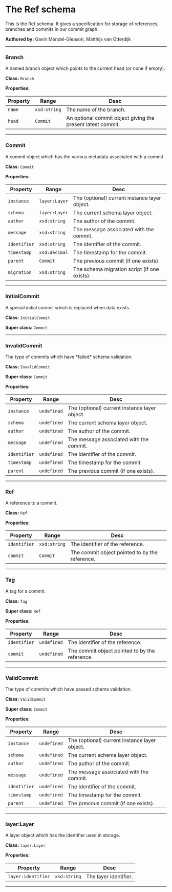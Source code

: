# The Ref schema

This is the Ref schema. It gives a specification for storage of references, branches and commits in our commit graph.

**Authored by:** Gavin Mendel-Gleason, Matthijs van Otterdijk

---

### Branch

<p class="tdb-f">A named branch object which points to the current head (or none if empty).</p>

**Class:** `Branch`

**Properties:**

| Property | Range  | Desc |
| -------- | ------ | ---- |
| `name` | `xsd:string` | The name of the branch. |
| `head` | `Commit` | An optional commit object giving the present latest commit. |

---

### Commit

<p class="tdb-f">A commit object which has the various metadata associated with a commit</p>

**Class:** `Commit`

**Properties:**

| Property | Range  | Desc |
| -------- | ------ | ---- |
| `instance` | `layer:Layer` | The (optional) current instance layer object. |
| `schema` | `layer:Layer` | The current schema layer object. |
| `author` | `xsd:string` | The author of the commit. |
| `message` | `xsd:string` | The message associated with the commit. |
| `identifier` | `xsd:string` | The identifier of the commit. |
| `timestamp` | `xsd:decimal` | The timestamp for the commit. |
| `parent` | `Commit` | The previous commit (if one exists). |
| `migration` | `xsd:string` | The schema migration script (if one exists). |

---

### InitialCommit

<p class="tdb-f">A special initial commit which is replaced when data exists.</p>

**Class:** `InitialCommit`

**Super class:** `Commit`

---

### InvalidCommit

<p class="tdb-f">The type of commits which have *failed* schema validation.</p>

**Class:** `InvalidCommit`

**Super class:** `Commit`

**Properties:**

| Property | Range  | Desc |
| -------- | ------ | ---- |
| `instance` | `undefined` | The (optional) current instance layer object. |
| `schema` | `undefined` | The current schema layer object. |
| `author` | `undefined` | The author of the commit. |
| `message` | `undefined` | The message associated with the commit. |
| `identifier` | `undefined` | The identifier of the commit. |
| `timestamp` | `undefined` | The timestamp for the commit. |
| `parent` | `undefined` | The previous commit (if one exists). |

---

### Ref

<p class="tdb-f">A reference to a commit.</p>

**Class:** `Ref`

**Properties:**

| Property | Range  | Desc |
| -------- | ------ | ---- |
| `identifier` | `xsd:string` | The identifier of the reference. |
| `commit` | `Commit` | The commit object pointed to by the reference. |

---

### Tag

<p class="tdb-f">A tag for a commit.</p>

**Class:** `Tag`

**Super class:** `Ref`

**Properties:**

| Property | Range  | Desc |
| -------- | ------ | ---- |
| `identifier` | `undefined` | The identifier of the reference. |
| `commit` | `undefined` | The commit object pointed to by the reference. |

---

### ValidCommit

<p class="tdb-f">The type of commits which have passed schema validation.</p>

**Class:** `ValidCommit`

**Super class:** `Commit`

**Properties:**

| Property | Range  | Desc |
| -------- | ------ | ---- |
| `instance` | `undefined` | The (optional) current instance layer object. |
| `schema` | `undefined` | The current schema layer object. |
| `author` | `undefined` | The author of the commit. |
| `message` | `undefined` | The message associated with the commit. |
| `identifier` | `undefined` | The identifier of the commit. |
| `timestamp` | `undefined` | The timestamp for the commit. |
| `parent` | `undefined` | The previous commit (if one exists). |

---

### layer:Layer

<p class="tdb-f">A layer object which has the identifier used in storage.</p>

**Class:** `layer:Layer`

**Properties:**

| Property | Range  | Desc |
| -------- | ------ | ---- |
| `layer:identifier` | `xsd:string` | The layer identifier. |

---